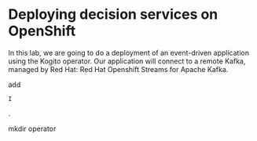 # Deploying decision services on OpenShift

In this lab, we are going to do a deployment of an event-driven application using the Kogito operator. Our application will connect to a remote Kafka, managed by Red Hat: Red Hat Openshift Streams for Apache Kafka. 

add 

~~~
I
~~~

.

mkdir operator

